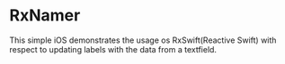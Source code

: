 # RxNamer
This simple iOS demonstrates the usage os RxSwift(Reactive Swift) with respect to updating labels with the data from a textfield.
